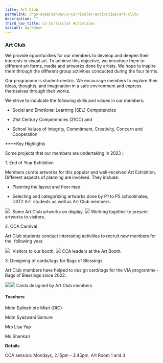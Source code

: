 ```yaml
---
title: Art Club
permalink: /hgs-experience/Co-Curricular-Activities/art-club/
description: ""
third_nav_title: Co Curricular Activities
variant: markdown
---
```

### Art Club

We provide opportunities for our members to develop and deepen their interests in visual art. To achieve this objective, we introduce them to different art forms, media and artworks done by artists. We hope to inspire them through the different group activities conducted during the four terms.

Our programme is student-centric. We encourage members to explore their ideas, thoughts, and imagination in a safe environment and express themselves through their works.

We strive to inculcate the following skills and values in our members:

*   Social and Emotional Learning (SEL) Competencies
    
*   21st Century Competencies (21CC) and
    
*   School Values of Integrity, Commitment, Creativity, Concern and Cooperation
    
****Key Highlights

Some projects that our members are undertaking in 2023 : 

1\. End of Year Exhibition 

Members curate artworks for this popular and well-received Art Exhibition. Different aspects of planning are involved. They include:

*   Planning the layout and floor map
    
*   Selecting and categorizing artworks done by P1 to P5 schoolmates, D3T2 Art  students as well as Art Club members.         
    
![](https://lh5.googleusercontent.com/zOrPuA3Xx-iSbVWGC-LhSWsA8f3Ri28szbiZ_u_eJmlSfba5AozFrAKfM-hUYMuwx0TmTmPrL5gs7GVoiaLyy8lu0h1Eiqjg7TUyYY9Xits1ESm8y7aXzacfEHCmZSEQu9RWBT9QYL5o)  
Some Art Club artworks on display.
![](https://lh4.googleusercontent.com/H4bOvm42whmUzL-rz7bMTbaM-EO9GTBdpWyNnkuhvBN5Cn9o3y8mdX-c4ey_gTBRgif6283soXM87TS9wg1nhtshcWMgSibIFtEqHwtYaCgARiPIhXGkgqwvXhdCai3tDEcCo-682sLY)
Working together to present artworks to visitors.

2\. CCA Carnival 

Art Club students conduct interesting activities to recruit new members for the 
following year.

![](https://lh3.googleusercontent.com/ilAn6J1t3pgnn2SI2ZqwZuvsmB7C7a2I-HJl98jJ0btnjflXw4DBouX-7f-Y-KaHZnLBXMvPqUaYUUxandPGi2Pyl5-A286i6YN6y60bXlUAzSizPcvq3V7T3DD_AGggjk8KsM7h099a)  
Visitors to our booth.
![](https://lh6.googleusercontent.com/JeMQ_bEKFEQlhkZAXXfKi1_xbJ6oN4uRhtE8FyBgu6sNaGr8BFelFK6XUrqnLBmOkQVN5MDvo5HqLU1JZgryOXNoA1_c-SsJbir8F8TKFk0LXuzQ07lIZciSqLlF11Yc7iqupTHkjKvc)
CCA leaders at the Art Booth.

3\. Designing of cards/tags for Bags of Blessings

Art Club members have helped to design card/tags for the VIA programme - Bags of Blessings since 2022.

![](https://lh4.googleusercontent.com/dyac02ph-o89V6dZilb_PzPMNJ6yqZnCAeJSVl2wbiA-_Ts9-t0upImCuJ6rxgz1y0ctj05oxjF_B_KHGEx7JSzhCJEZ2Ya3UsI6c7du4qJaYbNcbtXAYPaB0iies5IswrtGjOiEJZke)![](https://lh4.googleusercontent.com/jK0N0TEi58i8hhmd9X4KrLJPJLd2svv7H43SQv-7FXH-uKkE4ZCzVBvkvjy4mDCljyoMroBms9FuwkS1aUK2HtkrWzXStWI-uKGD66oL1pHwldDOTT7wD_kwEk5UY36h7wUwGypb_gnL)
Cards designed by Art Club members.

#### Teachers

Mdm Salinah bte Misri (OIC)  

Mdm Syazwani Samure  

Mrs Lisa Yap

Ms Shankari

**Details**

CCA session: Mondays, 2.15pm - 3.45pm, Art Room 1 and 3